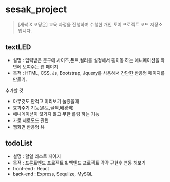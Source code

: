 # sesak_project

> [새싹 X 코딩온] 교육 과정을 진행하며 수행한 개인 토이 프로젝트 코드 저장소 입니다.



## textLED
- 설명 : 입력받은 문구에 사이즈,폰트,컬러를 설정해서 횡이동 하는 애니메이션을 화면에 보여주는 웹 페이지
- 목적 : HTML, CSS, Js, Bootstrap, Jquery를 사용해서 간단한 반응형 페이지를 만들기.

추가할 것

- 아무것도 안적고 미리보기 눌렀을때
- 효과주기 기능(폰트,글색,배경색)
- 애니메이션이 끊기지 않고 무한 롤링 하는 기능
- 가로 세로모드 관련
- 웹화면 반응형 뷰

## todoList
- 설명 : 할일 리스트 페이지
- 목적 : 프론트엔드 프로젝트 & 백엔드 프로젝트 각각 구현후 연동 해보기
- front-end : React
- back-end : Express, Sequlize, MySQL
